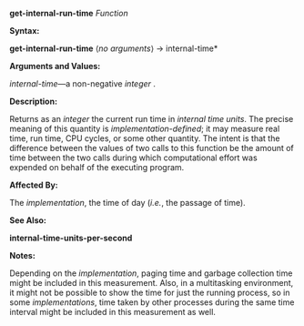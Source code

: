 **get-internal-run-time** *Function* 



**Syntax:** 



**get-internal-run-time** ⟨*no arguments*⟩ → internal-time* 



**Arguments and Values:** 



*internal-time*—a non-negative *integer* . 



**Description:** 



Returns as an *integer* the current run time in *internal time units*. The precise meaning of this quantity is *implementation-defined*; it may measure real time, run time, CPU cycles, or some other quantity. The intent is that the difference between the values of two calls to this function be the amount of time between the two calls during which computational effort was expended on behalf of the executing program. 



**Affected By:** 



The *implementation*, the time of day (*i.e.*, the passage of time). 



**See Also:** 



**internal-time-units-per-second** 



**Notes:** 



Depending on the *implementation*, paging time and garbage collection time might be included in this measurement. Also, in a multitasking environment, it might not be possible to show the time for just the running process, so in some *implementations*, time taken by other processes during the same time interval might be included in this measurement as well. 







 



 



